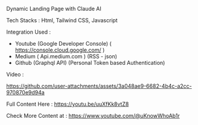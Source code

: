 Dynamic Landing Page with Claude AI 

Tech Stacks : Html, Tailwind CSS, Javascript

Integration Used : 
- Youtube (Google Developer Console) ( https://console.cloud.google.com/ ) 
- Medium ( Api.medium.com ) (RSS - json) 
- Github (Graphql API) (Personal Token based Authentication) 

Video : 

https://github.com/user-attachments/assets/3a048ae9-6682-4b4c-a2cc-970870e9d94a


Full Content Here : https://youtu.be/uuXfKk8vtZ8

Check More Content at : https://www.youtube.com/@uKnowWhoAb1r
